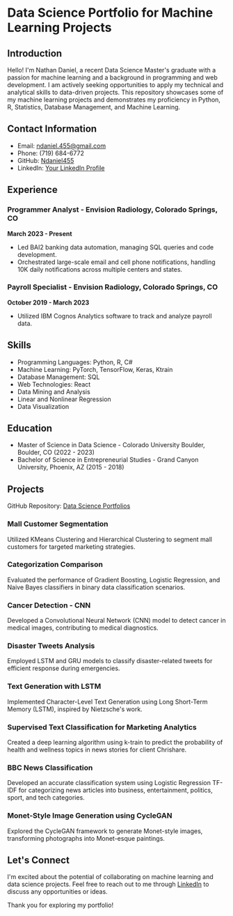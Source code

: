 # Data Science Portfolio for Machine Learning Projects

## Introduction

Hello! I'm Nathan Daniel, a recent Data Science Master's graduate with a passion for machine learning and a background in programming and web development. I am actively seeking opportunities to apply my technical and analytical skills to data-driven projects. This repository showcases some of my machine learning projects and demonstrates my proficiency in Python, R, Statistics, Database Management, and Machine Learning.

## Contact Information

- Email: ndaniel.455@gmail.com
- Phone: (719) 684-6772
- GitHub: [Ndaniel455](https://github.com/Ndaniel455)
- LinkedIn: [Your LinkedIn Profile](https://www.linkedin.com/in/your-profile/)

## Experience

### Programmer Analyst - Envision Radiology, Colorado Springs, CO
**March 2023 - Present**
- Led BAI2 banking data automation, managing SQL queries and code development.
- Orchestrated large-scale email and cell phone notifications, handling 10K daily notifications across multiple centers and states.

### Payroll Specialist - Envision Radiology, Colorado Springs, CO
**October 2019 - March 2023**
- Utilized IBM Cognos Analytics software to track and analyze payroll data.

## Skills

- Programming Languages: Python, R, C#
- Machine Learning: PyTorch, TensorFlow, Keras, Ktrain
- Database Management: SQL
- Web Technologies: React
- Data Mining and Analysis
- Linear and Nonlinear Regression
- Data Visualization

## Education

- Master of Science in Data Science - Colorado University Boulder, Boulder, CO (2022 - 2023)
- Bachelor of Science in Entrepreneurial Studies - Grand Canyon University, Phoenix, AZ (2015 - 2018)

## Projects

GitHub Repository: [Data Science Portfolios](https://github.com/Ndaniel455/DataSciencePortfolios/tree/main)

### Mall Customer Segmentation

Utilized KMeans Clustering and Hierarchical Clustering to segment mall customers for targeted marketing strategies.

### Categorization Comparison

Evaluated the performance of Gradient Boosting, Logistic Regression, and Naive Bayes classifiers in binary data classification scenarios.

### Cancer Detection - CNN

Developed a Convolutional Neural Network (CNN) model to detect cancer in medical images, contributing to medical diagnostics.

### Disaster Tweets Analysis

Employed LSTM and GRU models to classify disaster-related tweets for efficient response during emergencies.

### Text Generation with LSTM

Implemented Character-Level Text Generation using Long Short-Term Memory (LSTM), inspired by Nietzsche's work.

### Supervised Text Classification for Marketing Analytics

Created a deep learning algorithm using k-train to predict the probability of health and wellness topics in news stories for client Chrishare.

### BBC News Classification

Developed an accurate classification system using Logistic Regression TF-IDF for categorizing news articles into business, entertainment, politics, sport, and tech categories.

### Monet-Style Image Generation using CycleGAN

Explored the CycleGAN framework to generate Monet-style images, transforming photographs into Monet-esque paintings.

## Let's Connect

I'm excited about the potential of collaborating on machine learning and data science projects. Feel free to reach out to me through [LinkedIn](https://www.linkedin.com/in/nathan-daniel-b96363105/) to discuss any opportunities or ideas.

Thank you for exploring my portfolio!
